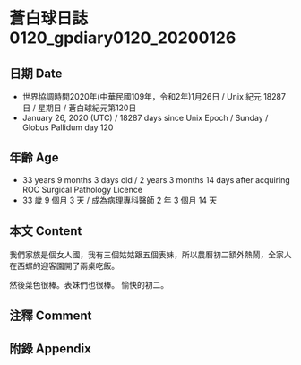 # 蒼白球日誌0120_gpdiary0120_20200126 #

## 日期 Date ##

* 世界協調時間2020年(中華民國109年，令和2年)1月26日 / Unix 紀元 18287 日 / 星期日 / 蒼白球紀元第120日
* January 26, 2020 (UTC) / 18287 days since Unix Epoch / Sunday / Globus Pallidum day 120

## 年齡 Age ##

* 33 years 9 months 3 days old / 2 years 3 months 14 days after acquiring ROC Surgical Pathology Licence
* 33 歲 9 個月 3 天 / 成為病理專科醫師 2 年 3 個月 14 天

## 本文 Content ##

我們家族是個女人國，我有三個姑姑跟五個表妹，所以農曆初二額外熱鬧，全家人在西螺的迎客園開了兩桌吃飯。

然後菜色很棒。表妹們也很棒。 愉快的初二。

## 注釋 Comment ##


## 附錄 Appendix ##

